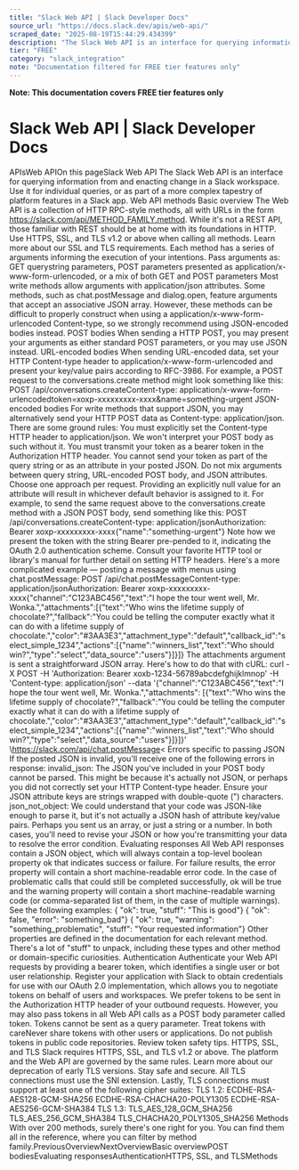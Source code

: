 ```yaml
---
title: "Slack Web API | Slack Developer Docs"
source_url: "https://docs.slack.dev/apis/web-api/"
scraped_date: "2025-08-19T15:44:29.434399"
description: "The Slack Web API is an interface for querying information from and enacting change in a Slack workspace."
tier: "FREE"
category: "slack_integration"
note: "Documentation filtered for FREE tier features only"
---
```

**Note: This documentation covers FREE tier features only**

# Slack Web API | Slack Developer Docs

APIsWeb APIOn this pageSlack Web API The Slack Web API is an interface for querying information from and enacting change in a Slack workspace. Use it for individual queries, or as part of a more complex tapestry of platform features in a Slack app. Web API methods Basic overview​ The Web API is a collection of HTTP RPC-style methods, all with URLs in the form https://slack.com/api/METHOD_FAMILY.method. While it's not a REST API, those familiar with REST should be at home with its foundations in HTTP. Use HTTPS, SSL, and TLS v1.2 or above when calling all methods. Learn more about our SSL and TLS requirements. Each method has a series of arguments informing the execution of your intentions. Pass arguments as: GET querystring parameters, POST parameters presented as application/x-www-form-urlencoded, or a mix of both GET and POST parameters Most write methods allow arguments with application/json attributes. Some methods, such as chat.postMessage and dialog.open, feature arguments that accept an associative JSON array. However, these methods can be difficult to properly construct when using a application/x-www-form-urlencoded Content-type, so we strongly recommend using JSON-encoded bodies instead. POST bodies​ When sending a HTTP POST, you may present your arguments as either standard POST parameters, or you may use JSON instead. URL-encoded bodies​ When sending URL-encoded data, set your HTTP Content-type header to application/x-www-form-urlencoded and present your key/value pairs according to RFC-3986. For example, a POST request to the conversations.create method might look something like this: POST /api/conversations.createContent-type: application/x-www-form-urlencodedtoken=xoxp-xxxxxxxxx-xxxx&name=something-urgent JSON-encoded bodies​ For write methods that support JSON, you may alternatively send your HTTP POST data as Content-type: application/json. There are some ground rules: You must explicitly set the Content-type HTTP header to application/json. We won't interpret your POST body as such without it. You must transmit your token as a bearer token in the Authorization HTTP header. You cannot send your token as part of the query string or as an attribute in your posted JSON. Do not mix arguments between query string, URL-encoded POST body, and JSON attributes. Choose one approach per request. Providing an explicitly null value for an attribute will result in whichever default behavior is assigned to it. For example, to send the same request above to the conversations.create method with a JSON POST body, send something like this: POST /api/conversations.createContent-type: application/jsonAuthorization: Bearer xoxp-xxxxxxxxx-xxxx{"name":"something-urgent"} Note how we present the token with the string Bearer pre-pended to it, indicating the OAuth 2.0 authentication scheme. Consult your favorite HTTP tool or library's manual for further detail on setting HTTP headers. Here's a more complicated example — posting a message with menus using chat.postMessage: POST /api/chat.postMessageContent-type: application/jsonAuthorization: Bearer xoxp-xxxxxxxxx-xxxx{"channel":"C123ABC456","text":"I hope the tour went well, Mr. Wonka.","attachments":[{"text":"Who wins the lifetime supply of chocolate?","fallback":"You could be telling the computer exactly what it can do with a lifetime supply of chocolate.","color":"#3AA3E3","attachment_type":"default","callback_id":"select_simple_1234","actions":[{"name":"winners_list","text":"Who should win?","type":"select","data_source":"users"}]}]} The attachments argument is sent a straightforward JSON array. Here's how to do that with cURL: curl -X POST -H 'Authorization: Bearer xoxb-1234-56789abcdefghijklmnop' \-H 'Content-type: application/json' \--data '{"channel":"C123ABC456","text":"I hope the tour went well, Mr. Wonka.","attachments": [{"text":"Who wins the lifetime supply of chocolate?","fallback":"You could be telling the computer exactly what it can do with a lifetime supply of chocolate.","color":"#3AA3E3","attachment_type":"default","callback_id":"select_simple_1234","actions":[{"name":"winners_list","text":"Who should win?","type":"select","data_source":"users"}]}]}' \https://slack.com/api/chat.postMessage< Errors specific to passing JSON​ If the posted JSON is invalid, you'll receive one of the following errors in response: invalid_json: The JSON you've included in your POST body cannot be parsed. This might be because it's actually not JSON, or perhaps you did not correctly set your HTTP Content-type header. Ensure your JSON attribute keys are strings wrapped with double-quote (") characters. json_not_object: We could understand that your code was JSON-like enough to parse it, but it's not actually a JSON hash of attribute key/value pairs. Perhaps you sent us an array, or just a string or a number. In both cases, you'll need to revise your JSON or how you're transmitting your data to resolve the error condition. Evaluating responses​ All Web API responses contain a JSON object, which will always contain a top-level boolean property ok that indicates success or failure. For failure results, the error property will contain a short machine-readable error code. In the case of problematic calls that could still be completed successfully, ok will be true and the warning property will contain a short machine-readable warning code (or comma-separated list of them, in the case of multiple warnings). See the following examples: { "ok": true, "stuff": "This is good"} { "ok": false, "error": "something_bad"} { "ok": true, "warning": "something_problematic", "stuff": "Your requested information"} Other properties are defined in the documentation for each relevant method. There's a lot of "stuff" to unpack, including these types and other method or domain-specific curiosities. Authentication​ Authenticate your Web API requests by providing a bearer token, which identifies a single user or bot user relationship. Register your application with Slack to obtain credentials for use with our OAuth 2.0 implementation, which allows you to negotiate tokens on behalf of users and workspaces. We prefer tokens to be sent in the Authorization HTTP header of your outbound requests. However, you may also pass tokens in all Web API calls as a POST body parameter called token. Tokens cannot be sent as a query parameter. Treat tokens with careNever share tokens with other users or applications. Do not publish tokens in public code repositories. Review token safety tips. HTTPS, SSL, and TLS​ Slack requires HTTPS, SSL, and TLS v1.2 or above. The platform and the Web API are governed by the same rules. Learn more about our deprecation of early TLS versions. Stay safe and secure. All TLS connections must use the SNI extension. Lastly, TLS connections must support at least one of the following cipher suites: TLS 1.2: ECDHE-RSA-AES128-GCM-SHA256 ECDHE-RSA-CHACHA20-POLY1305 ECDHE-RSA-AES256-GCM-SHA384 TLS 1.3: TLS_AES_128_GCM_SHA256 TLS_AES_256_GCM_SHA384 TLS_CHACHA20_POLY1305_SHA256 Methods​ With over 200 methods, surely there's one right for you. You can find them all in the reference, where you can filter by method family.PreviousOverviewNextOverviewBasic overviewPOST bodiesEvaluating responsesAuthenticationHTTPS, SSL, and TLSMethods